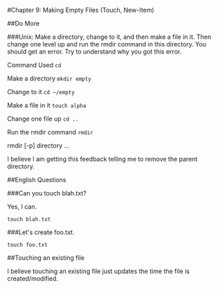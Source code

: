 #Chapter 9: Making Empty Files (Touch, New-Item)

##Do More

###Unix: Make a directory, change to it, and then make a file in it. Then change one level up and run the rmdir command in this directory. You should get an error. Try to understand why you got this error.

Command Used `cd`

Make a directory `mkdir empty`

Change to it `cd ~/empty`

Make a file in it `touch alpha`

Change one file up `cd ..`

Run the rmdir command `rmdir`

rmdir [-p] directory ...

I believe I am getting this feedback telling me to remove the parent directory.

##English Questions

###Can you touch blah.txt?

Yes, I can.

`touch blah.txt`
   
###Let's create foo.txt.

`touch foo.txt`

##Touching an existing file

I believe touching an existing file just updates the time the file is created/modified.
